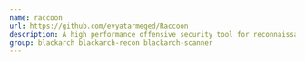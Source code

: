 ```yaml
---
name: raccoon
url: https://github.com/evyatarmeged/Raccoon
description: A high performance offensive security tool for reconnaissance and vulnerability scanning.
group: blackarch blackarch-recon blackarch-scanner
---
```

